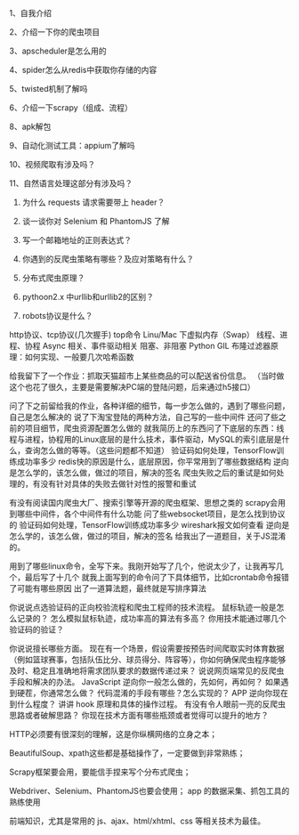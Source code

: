 1、自我介绍

2、介绍一下你的爬虫项目

3、apscheduler是怎么用的

4、spider怎么从redis中获取你存储的内容

5、twisted机制了解吗

6、介绍一下scrapy（组成、流程）

8、apk解包

9、自动化测试工具：appium了解吗

10、视频爬取有涉及吗？

11、自然语言处理这部分有涉及吗？


1. 为什么 requests 请求需要带上 header？

2. 谈一谈你对 Selenium 和 PhantomJS 了解

3. 写一个邮箱地址的正则表达式？

4. 你遇到的反爬虫策略有哪些？及应对策略有什么？

5. 分布式爬虫原理？

6. pythoon2.x 中urllib和urllib2的区别？

7. robots协议是什么？


http协议、tcp协议(几次握手)
top命令
Linu/Mac 下虚拟内存（Swap）
线程、进程、协程
Async 相关、事件驱动相关
阻塞、非阻塞
Python GIL
布隆过滤器原理：如何实现、一般要几次哈希函数

给我留下了一个作业：抓取天猫超市上某些商品的可以配送省份信息。
（当时做这个也花了很久，主要是需要解决PC端的登陆问题，后来通过h5接口）

问了下之前留给我的作业，各种详细的细节，每一步怎么做的，遇到了哪些问题，自己是怎么解决的
说了下淘宝登陆的两种方法，自己写的一些中间件
还问了些之前的项目细节，爬虫资源配置怎么做的
就我简历上的东西问了下底层的东西：线程与进程，协程用的Linux底层的是什么技术，事件驱动，MySQL的索引底层是什么，查询怎么做的等等。（这些问题都不知道）
验证码如何处理，TensorFlow训练成功率多少
redis快的原因是什么，底层原因，你平常用到了哪些数据结构
逆向是怎么学的，该怎么做，做过的项目，解决的签名
爬虫失败之后的重试是如何处理的，有没有针对具体的失败去做针对性的报警和重试

有没有阅读国内爬虫大厂、搜索引擎等开源的爬虫框架、思想之类的
scrapy会用到哪些中间件，各个中间件有什么功能
问了些websocket项目，是怎么找到协议的
验证码如何处理，TensorFlow训练成功率多少
wireshark报文如何查看
逆向是怎么学的，该怎么做，做过的项目，解决的签名
给我出了一道题目，关于JS混淆的。

用到了哪些linux命令，全写下来。我刚开始写了几个，他说太少了，让我再写几个，最后写了十几个
就我上面写到的命令问了下具体细节，比如crontab命令报错了可能有哪些原因
出了一道算法题，最终就是写排序算法

你说说点选验证码的正向校验流程和爬虫工程师的技术流程。
鼠标轨迹一般是怎么记录的？
怎么模拟鼠标轨迹，成功率高的算法有多高？
你用技术能通过哪几个验证码的验证？

你说说擅长哪些方面。
现在有一个场景，假设需要按预告时间爬取实时体育数据（例如篮球赛事，包括队伍比分、球员得分、阵容等），你如何确保爬虫程序能够及时、稳定且准确地将需求团队要求的数据传递过来？
说说网页端常见的反爬虫手段和解决的办法。
JavaScript 逆向你一般怎么做的，先如何，再如何？
如果遇到硬茬，你通常怎么做？
代码混淆的手段有哪些？怎么实现的？
APP 逆向你现在到什么程度？
讲讲 hook 原理和具体的操作过程。
有没有令人眼前一亮的反爬虫思路或者破解思路？
你现在技术方面有哪些瓶颈或者觉得可以提升的地方？

HTTP必须要有很深刻的理解，这是你纵横网络的立身之本；

BeautifulSoup、xpath这些都是基础操作了，一定要做到非常熟练；

Scrapy框架要会用，要能信手捏来写个分布式爬虫；

Webdriver、Selenium、PhantomJS也要会使用；
app 的数据采集、抓包工具的熟练使用

前端知识，尤其是常用的 js、ajax、html/xhtml、css 等相关技术为最佳。
